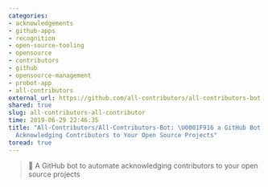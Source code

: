 ```yaml
---
categories:
- acknowledgements
- github-apps
- recognition
- open-source-tooling
- opensource
- contributors
- github
- opensource-management
- probot-app
- all-contributors
external_url: https://github.com/all-contributors/all-contributors-bot
shared: true
slug: all-contributors-all-contributor
time: 2019-06-29 22:46:35
title: "All-Contributors/All-Contributors-Bot: \U0001F916 a GitHub Bot to Automate
  Acknowledging Contributors to Your Open Source Projects"
toread: true
---
```


> 🤖 A GitHub bot to automate acknowledging contributors to your open source projects
